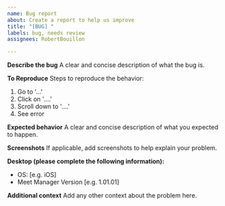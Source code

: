 ```yaml
---
name: Bug report
about: Create a report to help us improve
title: "[BUG] "
labels: bug, needs review
assignees: RobertBouillon

---
```


**Describe the bug**
A clear and concise description of what the bug is.

**To Reproduce**
Steps to reproduce the behavior:
1. Go to '...'
2. Click on '....'
3. Scroll down to '....'
4. See error

**Expected behavior**
A clear and concise description of what you expected to happen.

**Screenshots**
If applicable, add screenshots to help explain your problem.

**Desktop (please complete the following information):**
 - OS: [e.g. iOS]
 - Meet Manager Version [e.g. 1.01.01]

**Additional context**
Add any other context about the problem here.
